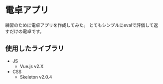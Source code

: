 # 電卓アプリ
練習のために電卓アプリを作成してみた。
とてもシンプルにevalで評価して返すだけの電卓です。

## 使用したライブラリ

- JS
    * Vue.js v2.X
- CSS
    * Skeleton v2.0.4

